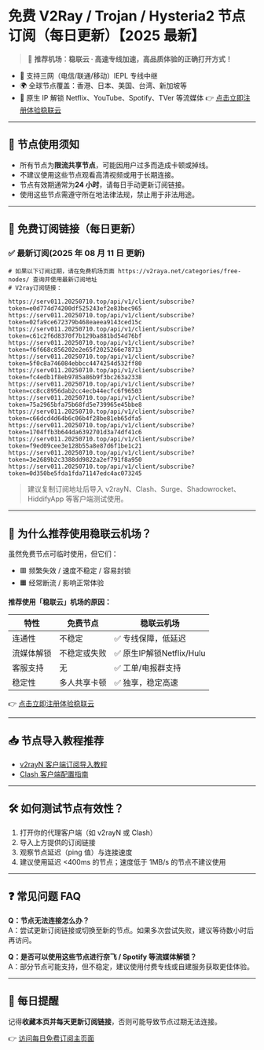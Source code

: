 # 免费 V2Ray / Trojan / Hysteria2 节点订阅（每日更新）【2025 最新】

> 🎯 **推荐机场：稳联云 · 高速专线加速，高品质体验的正确打开方式！**

- 📶 支持三网（电信/联通/移动）IEPL 专线中继
- 🌍 全球节点覆盖：香港、日本、美国、台湾、新加坡等
- 🚀 原生 IP 解锁 Netflix、YouTube、Spotify、TVer 等流媒体
  👉 [点击立即注册体验稳联云](https://v2raya.net/goto/stablenet2)

---

## 📌 节点使用须知

- 所有节点为**限流共享节点**，可能因用户过多而造成卡顿或掉线。
- 不建议使用这些节点观看高清视频或用于长期连接。
- 节点有效期通常为**24 小时**，请每日手动更新订阅链接。
- 使用这些节点需遵守所在地法律法规，禁止用于非法用途。

---

## 🔗 免费订阅链接（每日更新）

### ✅ 最新订阅(2025 年 08 月 11 日 更新)

```code
# 如果以下订阅过期，请在免费机场页面 https://v2raya.net/categories/free-nodes/ 查询并使用最新订阅地址
# V2ray订阅链接：

https://serv011.20250710.top/api/v1/client/subscribe?token=e0d774d74200df525243ef2e83bec965
https://serv011.20250710.top/api/v1/client/subscribe?token=02fa9ce672379b468eaeea9143ced15c
https://serv011.20250710.top/api/v1/client/subscribe?token=c61c2f6d8370f7b129ba881bd54d76bf
https://serv011.20250710.top/api/v1/client/subscribe?token=f6f668c856202e2e65f2025266e78713
https://serv011.20250710.top/api/v1/client/subscribe?token=5f0c8a746084ebbcc4474254d532ff80
https://serv011.20250710.top/api/v1/client/subscribe?token=fc4edb1f8eb9785a86b9f3bc263a2338
https://serv011.20250710.top/api/v1/client/subscribe?token=cc8cc8956dab2cc4ecb44ecfc6f96503
https://serv011.20250710.top/api/v1/client/subscribe?token=75a2965bfa75b68fd5e739965e45bbe8
https://serv011.20250710.top/api/v1/client/subscribe?token=c66dcd4d64b6c06b4f28be81eb65dfa5
https://serv011.20250710.top/api/v1/client/subscribe?token=1704ffb3b644da6392701d3a74df41c6
https://serv011.20250710.top/api/v1/client/subscribe?token=f9ed09cee3e128b55a8e87d6f1be1c21
https://serv011.20250710.top/api/v1/client/subscribe?token=3e2689b2c3388dd9822a2ef791f8a950
https://serv011.20250710.top/api/v1/client/subscribe?token=0d350be5fda1fda71147edc4ac073245

```

> 建议复制订阅地址后导入 v2rayN、Clash、Surge、Shadowrocket、HiddifyApp 等客户端测试使用。

---

## 🚀 为什么推荐使用稳联云机场？

虽然免费节点可临时使用，但它们：

- 🟥 频繁失效 / 速度不稳定 / 容易封锁
- 🟧 经常断流 / 影响正常体验

**推荐使用「稳联云」机场的原因：**

| 特性 | 免费节点 | 稳联云机场 |
|------|----------|-------------|
| 连通性 | 不稳定 | ✅ 专线保障，低延迟 |
| 流媒体解锁 | 不稳定或失败 | ✅ 原生IP解锁Netflix/Hulu |
| 客服支持 | 无 | ✅ 工单/电报群支持 |
| 稳定性 | 多人共享卡顿 | ✅ 独享，稳定高速 |

👉 [点击立即注册体验稳联云](https://v2raya.net/goto/stablenet2)

---

## 📥 节点导入教程推荐

- [v2rayN 客户端订阅导入教程](https://www.v2raya.net/manual/import.html)
- [Clash 客户端配置指南](https://www.v2raya.net/manual/auto-pull.html)

---

## 🛠 如何测试节点有效性？

1. 打开你的代理客户端（如 v2rayN 或 Clash）
2. 导入上方提供的订阅链接
3. 观察节点延迟（ping 值）与连接速度
4. 建议使用延迟 <400ms 的节点；速度低于 1MB/s 的节点不建议使用

---

## ❓ 常见问题 FAQ

**Q：节点无法连接怎么办？**  
A：尝试更新订阅链接或切换至新的节点。如果多次尝试失败，建议等待数小时后再访问。

**Q：是否可以使用这些节点进行奈飞 / Spotify 等流媒体解锁？**  
A：部分节点可能支持，但不稳定，建议使用付费专线或自建服务获取更佳体验。

---

## 📅 每日提醒

记得**收藏本页并每天更新订阅链接**，否则可能导致节点过期无法连接。

👉 [访问每日免费订阅主页面](https://www.v2raya.net/free-nodes/free-v2ray-node-subscriptions.html)

